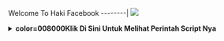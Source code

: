 Welcome To Haki Facebook
--------|
![](https://media.tenor.com/iVCiM9W7cvYAAAAd/welcome.gif)

<details>
  <summary><b>color=008000Klik Di Sini Untuk Melihat Perintah Script Nya</b></summary>
  
# INI ADALAH SCRIPT/TOOLS UNTUK MELAKUKAN CRACKING PADA AKUN FACEBOOK

<h3 align="left">Cara Install Script:</h3>

- Download Apk Termuxnya Disini Biar Engga Erorr <a href="https://f-droid.org/repo/com.termux_117.apk">Klik Disini</a>

- lalu buka aplikasinya ketikan perintah dibawah ini.

       $ pkg update && pkg upgrade
       $ pkg install python 
       $ pkg install git
       $ pip install requests
       $ pip install stdiomask
       $ pip install futures
       $ pip install mechanize
       $ pip install bs4
       $ pip install rich
       $ git clone https://github.com/Luffy-XD/Haki-Fb
       $ cd Haki-Fb
       $ git pull
       $ python haki-fb.py

<h3 align="left">Klik Dibawah Sini Untuk informasi Contact:</h3>

[![](https://img.shields.io/badge/Github-black?logo=Github&logoColor=black&labelColor=white)](https://github.com/Luffy-XD)


[![](https://img.shields.io/badge/Facebook-blue?logo=Facebook&logoColor=blue&labelColor=white)](https://www.facebook.com/dika.tw.58)
[![](https://img.shields.io/badge/Whatsapp-CHAT-red?logo=Whatsapp&logoColor=Brightgreen&labelColor=white)](https://wa.me/6282316671302?text=Hello+Bg🔥+)


